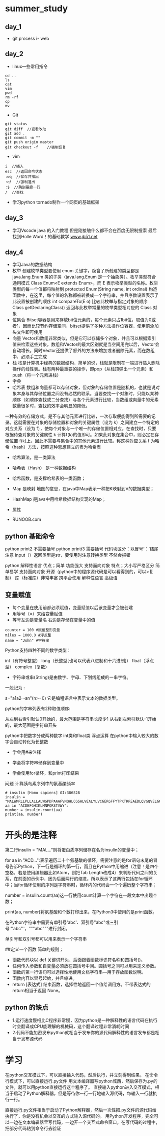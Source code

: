 # summer_study

## day_1
- git process
i- web
## day_2
- linux一些常用指令
```
cd ..
ls
cat
vim
pwd
rm -rf
cp
mv

```

- Git

```
git status
git diff  //查看改动
git add .
git commit -m ""
git push origin master
git checkout -f    //强制恢复

```

- vim

```
i  //插入
esc  //返回命令状态
:wq  //保存并推出
:q!  //强制退出
:$  //跳到最后一行
/  //查找
```
- 学习python tornado制作一个网页的基础框架
## day_3
- 学习Vscode java 的入门教程 但是刚接触什么都不会在百度无限制搜索
最后找到Holle Word！的基础教学
  www.jb51.net
## day_4
- 学习Java的数据结构
- 枚举
   创建枚举类型要使用 enum 关键字，隐含了所创建的类型都是 java.lang.Enum 类的子类（java.lang.Enum 是一个抽象类）。枚举类型符合通用模式 Class Enum<E extends Enum<E>>，而 E 表示枚举类型的名称。枚举类型的每一个值都将映射到 protected Enum(String name, int ordinal) 构造函数中，在这里，每个值的名称都被转换成一个字符串，并且序数设置表示了此设置被创建的顺序
int compareTo(E o)            比较此枚举与指定对象的顺序
Class<E> getDeclaringClass()  返回与此枚举常量的枚举类型相对应的 Class 对象
- 位集合
Bitset容器是用来存放bit位元素的，每个元素只占1bit位，取值为0或者1，因而比较节约存储空间，bitset提供了多种方法操作位容器，使用前添加<bitset>头文件即可使用
- 向量
Vector和数组非常类似，但是它可以存储多个对象，并且可以根据索引值来检索这些对象。数组和Vector的最大区别就是当空间用完以后，Vector会自动增长。同时Vector还提供了额外的方法来增加或者删除元素，而在数组中，必须手工完成
- 栈
栈是计算机中经典的数据结构，简单的说，栈就是限制在一端进行插入删除操作的线性表。栈有两种最重要的操作，即pop（从栈顶弹出一个元素）和push（将一个元素进栈）
- 字典
- 哈希表
数组和向量都可以存储对象，但对象的存储位置是随机的，也就是说对象本身与其存储位置之间没有必然的联系。当要查找一个对象时，只能以某种顺序（如顺序查找或二分查找）与各个元素进行比较，当数组或向量中的元素数量很多时，查找的效率会明显的降低。

一种有效的存储方式，是不与其他元素进行比较，一次存取便能得到所需要的记录。这就需要在对象的存储位置和对象的关键属性（设为 k）之间建立一个特定的对应关系（设为 f），使每个对象与一个唯一的存储位置相对应。在查找时，只要根据待查对象的关键属性 k 计算f(k)的值即可。如果此对象在集合中，则必定在存储位置 f(k)上，因此不需要与集合中的其他元素进行比较。称这种对应关系 f 为哈希（hash）方法，按照这种思想建立的表为哈希表
- 哈希算法，是一类算法
- 哈希表（Hash） 是一种数据结构
- 哈希函数，是支撑哈希表的一类函数；
- Map 是映射 地图的意思，在java中Map表示一种把K映射到V的数据类型；
- HashMap 是java中用哈希数据结构实现的Map；



- 属性
- RUNOOB.com

## python  基础命令
python print2 不需要括号
python printt3 需要括号
代码块区分：以冒号‘：’结尾
注意 input（）返回类型是str，要使用时注意转换类型 不然会报错

python 解释性语言
优点；简单 功能强大 支持面向对象
特点；大小写严格区分  简单易学 支持面向对象  开源（python中的程序源代码是可以看得到的，可以>复制）  库（标准库）非常丰富    跨平台使用  解释性语言  高级语
## 变量赋值
- 每个变量在使用前都必须赋值，变量赋值以后该变量才会被创建
- 用等号（=）来给变量赋值
- 等号左边是变量名  右边是存储在变量中的值
```
counter = 100 #赋值整形变量
miles = 1000.0 #浮点型
name = "John" #字符串
```
Python支持四种不同的数字类型：

int（有符号整型）
long（长整型[也可以代表八进制和十六进制]）
float（浮点型）
complex（复数）


- 字符串或串(String)是由数字、字母、下划线组成的一串字符。

一般记为 :

s="a1a2···an"(n>=0)
它是编程语言中表示文本的数据类型。

python的字串列表有2种取值顺序:

从左到右索引默认0开始的，最大范围是字符串长度少1
从右到左索引默认-1开始的，最大范围是字符串开头


python中把数字分成两种数字 int类和float类  浮点运算
在python中输入较大的数字会自动转化为长整数


- 学会用#来注释

- 学会将字符串储存到变量中

- 学会使用for循环，和print打印结果


问题
计算胰岛素序列中的氨基酸频率

```
# insulin [Homo sapiens] GI:386828
insulin = "MALWMRLLPLLALLALWGPDPAAAFVNQHLCGSHLVEALYLVCGERGFFYTPKTRREAEDLQVGQVELGGGPGAGSLQPLALEGSLQKRGIVEQCCTSICSLYQLENYCN"for aa in "ACDEFGHIKLMNPQRSTVWY":
number = insulin.count(aa)
print(aa, number)
```
# 开头的是注释

第二行insulin = "MAL..."则将蛋白质序列储存在名为insulin的变量中；

for aa in "ACD...":表示遍历二十个氨基酸的循环，需要注意的是for语句末尾的冒号告诉Python，下一行是循环的第一行，而且在Python中用缩进（注意！是四个空格，若是使用编辑器比如Atom，则把Tab Length改成4）来判断代码之间的关系，在前面的示例中，因为后面两行的缩进，所以表示了这两行包括在for循环中；当for循环使用的序列是字符串时，循环内的代码会一个个遍历整个字符串；

number = insulin.count(aa)这一行使用count计算一个字符在一段文本中出现个数；

print(aa, number)将氨基酸和个数打印出来，在Python3中使用的是print函数。


在Python字符串中需要有单引号'abc'、双引号"abc"或三引号'''abc'''，"""abc"""进行封闭。

单引号和双引号都可以用来表示一个字符串


##定义一个函数
简单的规则；
- 函数代码块以 def 关键词开头，后面跟着函数标识符名称和圆括号()。
- 任何传入参数和自变量必须放在圆括号中间。圆括号之间可以用来定义参数。
- 函数的第一行语句可以选择性地使用文档字符串—用于存放函数说明。
- 函数内容以冒号起始，并且缩进。
- return [表达式] 结束函数，选择性地返回一个值给调用方。不带表达式的return相当于返回 None。

## python 的缺点 
- 1.运行速度慢相比C程序非常慢，因为python是一种解释性的语言代码在执行时会翻译成CPU能理解的机械码，这个翻译过程非常消耗时间
- 2.代码不能加密发布python就相当于发布你的源代码解释性的语言发布都是相当于发布源代码


# 学习
在python交互模式下，可以直接输入代码，然后执行，并立刻得到结果。
在命令行模式下，可以直接运行.py文件
用文本编译器写python城西，然后保存为.py的文件，就可以用python直接运行这个程序了。
直接输入python进入交互模式，相当于启动了Python解释器，但是等待你一行一行地输入源代码，每输入一行就执行一行。

直接运行.py文件相当于启动了Python解释器，然后一次性把.py文件的源代码给执行了，你是没有机会以交互的方式输入源代码的。
用Python开发程序，完全可以一边在文本编辑器里写代码，一边开一个交互式命令窗口，在写代码的过程中，把部分代码粘到命令行去验证

